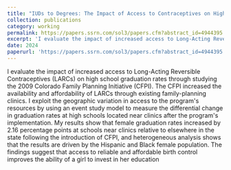 ```yaml
---
title: "IUDs to Degrees: The Impact of Access to Contraceptives on High School Graduation Rates"
collection: publications
category: working
permalink: https://papers.ssrn.com/sol3/papers.cfm?abstract_id=4944395
excerpt: 'I evaluate the impact of increased access to Long-Acting Reversible Contraceptives (LARCs) on high school graduation rates through studying the 2009 Colorado Family Planning Initiative (CFPI). The CFPI increased the availability and affordability of LARCs through existing family-planning clinics. I exploit the geographic variation in access to the program's resources by using an event study model to measure the differential change in graduation rates at high schools located near clinics after the program's implementation. My results show that female graduation rates increased by 2.16 percentage points at schools near clinics relative to elsewhere in the state following the introduction of CFPI, and heterogeneous analysis shows that the results are driven by the Hispanic and Black female population. The findings suggest that access to reliable and affordable birth control improves the ability of a girl to invest in her education'
date: 2024
paperurl: 'https://papers.ssrn.com/sol3/papers.cfm?abstract_id=4944395'
---
```

I evaluate the impact of increased access to Long-Acting Reversible Contraceptives (LARCs) on high school graduation rates through studying the 2009 Colorado Family Planning Initiative (CFPI). The CFPI increased the availability and affordability of LARCs through existing family-planning clinics. I exploit the geographic variation in access to the program's resources by using an event study model to measure the differential change in graduation rates at high schools located near clinics after the program's implementation. My results show that female graduation rates increased by 2.16 percentage points at schools near clinics relative to elsewhere in the state following the introduction of CFPI, and heterogeneous analysis shows that the results are driven by the Hispanic and Black female population. The findings suggest that access to reliable and affordable birth control improves the ability of a girl to invest in her education
